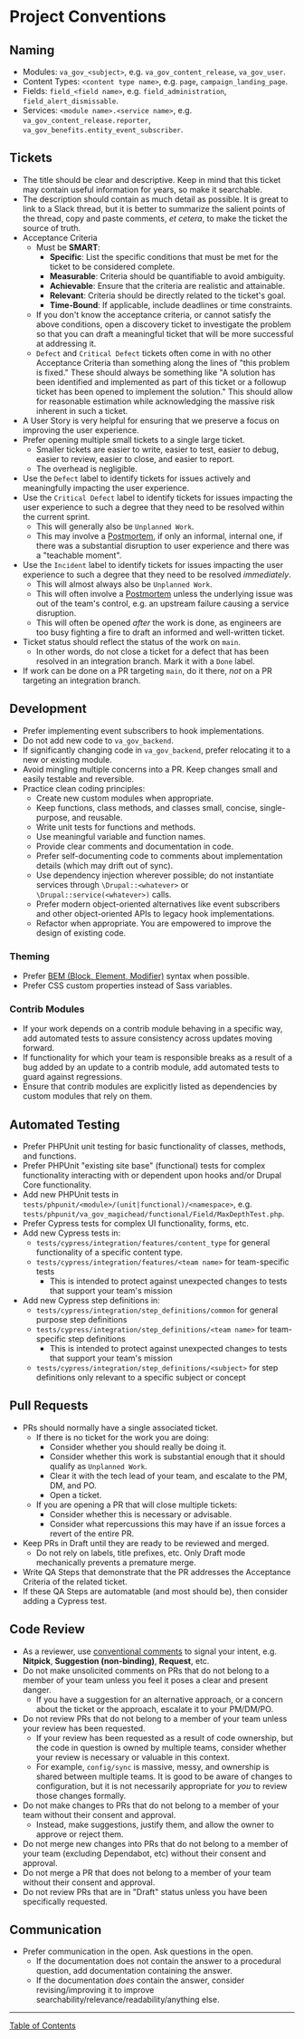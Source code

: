 # Project Conventions

## Naming

* Modules: `va_gov_<subject>`, e.g. `va_gov_content_release`, `va_gov_user`.
* Content Types: `<content type name>`, e.g. `page`, `campaign_landing_page`.
* Fields: `field_<field name>`, e.g. `field_administration`, `field_alert_dismissable`.
* Services: `<module name>.<service name>`, e.g. `va_gov_content_release.reporter`, `va_gov_benefits.entity_event_subscriber`.

## Tickets

* The title should be clear and descriptive. Keep in mind that this ticket may contain useful information for years, so make it searchable.
* The description should contain as much detail as possible. It is great to link to a Slack thread, but it is better to summarize the salient points of the thread, copy and paste comments, *et cetera*, to make the ticket the source of truth.
* Acceptance Criteria
  * Must be **SMART**:
    * **Specific**: List the specific conditions that must be met for the ticket to be considered complete.
    * **Measurable**: Criteria should be quantifiable to avoid ambiguity.
    * **Achievable**: Ensure that the criteria are realistic and attainable.
    * **Relevant**: Criteria should be directly related to the ticket's goal.
    * **Time-Bound**: If applicable, include deadlines or time constraints.
  * If you don't know the acceptance criteria, or cannot satisfy the above conditions, open a discovery ticket to investigate the problem so that you can draft a meaningful ticket that will be more successful at addressing it.
  * `Defect` and `Critical Defect` tickets often come in with no other Acceptance Criteria than something along the lines of "this problem is fixed." These should always be something like "A solution has been identified and implemented as part of this ticket or a followup ticket has been opened to implement the solution." This should allow for reasonable estimation while acknowledging the massive risk inherent in such a ticket.
* A User Story is very helpful for ensuring that we preserve a focus on improving the user experience.
* Prefer opening multiple small tickets to a single large ticket.
  * Smaller tickets are easier to write, easier to test, easier to debug, easier to review, easier to close, and easier to report.
  * The overhead is negligible.
* Use the `Defect` label to identify tickets for issues actively and meaningfully impacting the user experience.
* Use the `Critical Defect` label to identify tickets for issues impacting the user experience to such a degree that they need to be resolved within the current sprint.
  * This will generally also be `Unplanned Work`.
  * This may involve a [Postmortem](./postmortems.md), if only an informal, internal one, if there was a substantial disruption to user experience and there was a "teachable moment".
* Use the `Incident` label to identify tickets for issues impacting the user experience to such a degree that they need to be resolved *immediately*.
  * This will almost always also be `Unplanned Work`.
  * This will often involve a [Postmortem](./postmortems.md) unless the underlying issue was out of the team's control, e.g. an upstream failure causing a service disruption.
  * This will often be opened *after* the work is done, as engineers are too busy fighting a fire to draft an informed and well-written ticket.
* Ticket status should reflect the status of the work on `main`.
  * In other words, do not close a ticket for a defect that has been resolved in an integration branch. Mark it with a `Done` label.
* If work can be done on a PR targeting `main`, do it there, *not* on a PR targeting an integration branch.

## Development

* Prefer implementing event subscribers to hook implementations.
* Do not add new code to `va_gov_backend`.
* If significantly changing code in `va_gov_backend`, prefer relocating it to a new or existing module.
* Avoid mingling multiple concerns into a PR. Keep changes small and easily testable and reversible.
* Practice clean coding principles:
  * Create new custom modules when appropriate.
  * Keep functions, class methods, and classes small, concise, single-purpose, and reusable.
  * Write unit tests for functions and methods.
  * Use meaningful variable and function names.
  * Provide clear comments and documentation in code.
  * Prefer self-documenting code to comments about implementation details (which may drift out of sync).
  * Use dependency injection wherever possible; do not instantiate services through `\Drupal::<whatever>` or `\Drupal::service(<whatever>)` calls.
  * Prefer modern object-oriented alternatives like event subscribers and other object-oriented APIs to legacy hook implementations.
  * Refactor when appropriate. You are empowered to improve the design of existing code.

### Theming

* Prefer [BEM (Block, Element, Modifier)](https://getbem.com/introduction/) syntax when possible.
* Prefer CSS custom properties instead of Sass variables.

### Contrib Modules

* If your work depends on a contrib module behaving in a specific way, add automated tests to assure consistency across updates moving forward.
* If functionality for which your team is responsible breaks as a result of a bug added by an update to a contrib module, add automated tests to guard against regressions.
* Ensure that contrib modules are explicitly listed as dependencies by custom modules that rely on them.

## Automated Testing

* Prefer PHPUnit unit testing for basic functionality of classes, methods, and functions.
* Prefer PHPUnit "existing site base" (functional) tests for complex functionality interacting with or dependent upon hooks and/or Drupal Core functionality.
* Add new PHPUnit tests in `tests/phpunit/<module>/(unit|functional)/<namespace>`, e.g. `tests/phpunit/va_gov_magichead/functional/Field/MaxDepthTest.php`.
* Prefer Cypress tests for complex UI functionality, forms, etc.
* Add new Cypress tests in:
  * `tests/cypress/integration/features/content_type` for general functionality of a specific content type.
  * `tests/cypress/integration/features/<team name>` for team-specific tests
    * This is intended to protect against unexpected changes to tests that support your team's mission
* Add new Cypress step definitions in:
  * `tests/cypress/integration/step_definitions/common` for general purpose step definitions
  * `tests/cypress/integration/step_definitions/<team name>` for team-specific step definitions
    * This is intended to protect against unexpected changes to tests that support your team's mission
  * `tests/cypress/integration/step_definitions/<subject>` for step definitions only relevant to a specific subject or concept

## Pull Requests

* PRs should normally have a single associated ticket.
  * If there is no ticket for the work you are doing:
    * Consider whether you should really be doing it.
    * Consider whether this work is substantial enough that it should qualify as `Unplanned Work`.
    * Clear it with the tech lead of your team, and escalate to the PM, DM, and PO.
    * Open a ticket.
  * If you are opening a PR that will close multiple tickets:
    * Consider whether this is necessary or advisable.
    * Consider what repercussions this may have if an issue forces a revert of the entire PR.
* Keep PRs in Draft until they are ready to be reviewed and merged.
  * Do not rely on labels, title prefixes, etc. Only Draft mode mechanically prevents a premature merge.
* Write QA Steps that demonstrate that the PR addresses the Acceptance Criteria of the related ticket.
* If these QA Steps are automatable (and most should be), then consider adding a Cypress test.

## Code Review

* As a reviewer, use [conventional comments](https://conventionalcomments.org/) to signal your intent, e.g. **Nitpick**, **Suggestion (non-binding)**, **Request**, etc.
* Do not make unsolicited comments on PRs that do not belong to a member of your team unless you feel it poses a clear and present danger.
  * If you have a suggestion for an alternative approach, or a concern about the ticket or the approach, escalate it to your PM/DM/PO.
* Do not review PRs that do not belong to a member of your team unless your review has been requested.
  * If your review has been requested as a result of code ownership, but the code in question is owned by multiple teams, consider whether your review is necessary or valuable in this context.
  * For example, `config/sync` is massive, messy, and ownership is shared between multiple teams. It is good to be aware of changes to configuration, but it is not necessarily appropriate for *you* to review those changes formally.
* Do not make changes to PRs that do not belong to a member of your team without their consent and approval.
  * Instead, make suggestions, justify them, and allow the owner to approve or reject them.
* Do not merge new changes into PRs that do not belong to a member of your team (excluding Dependabot, etc) without their consent and approval.
* Do not merge a PR that does not belong to a member of your team without their consent and approval.
* Do not review PRs that are in "Draft" status unless you have been specifically requested.

## Communication

* Prefer communication in the open. Ask questions in the open.
  * If the documentation does not contain the answer to a procedural question, add documentation containing the answer.
  * If the documentation *does* contain the answer, consider revising/improving it to improve searchability/relevance/readability/anything else.

----

[Table of Contents](../README.md)

